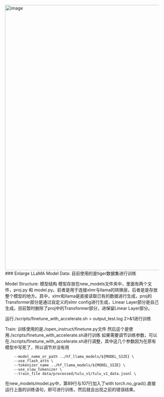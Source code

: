 <img width="868" alt="image" src="https://github.com/CC-Vltava/enlarge_llama/assets/84649088/17406952-2356-4aaf-9782-a8a37e02ba12">### Enlarge LLaMA Model
Data: 目前使用的是tiger数据集进行训练

Model Structure:
模型结构
模型存放在new_models文件夹中，里面有两个文件，proj.py 和 model.py。前者是用于连接xlmr与llama的转换层，后者是是存放整个模型的地方。其中，xlmr和llama是直接读取已有的数据进行生成，proj的Transformer部分是通过自定义的xlmr config进行生成，Linear Layer部分是自己生成。目前暂时删除了proj中的Transformer部分，进保留Linear Layer部分。

运行./scripts/finetune_with_accelerate.sh > output_test.log 2>&1进行训练

Train:
训练使用的是./open_instruct/finetune.py文件 然后这个是使用./scripts/finetune_with_accelerate.sh进行训练 
如果需要调节训练参数，可以在./scripts/finetune_with_accelerate.sh进行调整，其中这几个参数因为在原有模型中写死了，所以调节并没有用
```
    --model_name_or_path ../hf_llama_models/${MODEL_SIZE} \
    --use_flash_attn \
    --tokenizer_name ../hf_llama_models/${MODEL_SIZE} \
    --use_slow_tokenizer \
    --train_file data/processed/tulu_v1/tulu_v1_data.jsonl \
```

在new_models/model.py中，第89行与107行加入了with torch.no_grad().直接运行上面的训练语句，即可进行训练，然后就会出现之前的错误结果。
